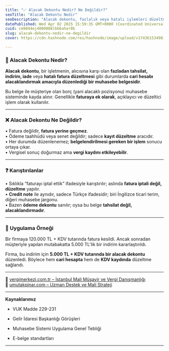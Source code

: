 ```yaml
---
title: "✅ Alacak Dekontu Nedir? Ne Değildir?"
seoTitle: "Alacak Dekontu Nedir"
seoDescription: "Alacak dekontu, fazlalık veya hatalı işlemleri düzeltmek için düzenlenen bir muhasebe belgesidir, fatura yerine geçmez"
datePublished: Wed Apr 02 2025 15:59:35 GMT+0000 (Coordinated Universal Time)
cuid: cm9044ej4000808lbb6ahar0b
slug: alacak-dekontu-nedir-ne-degildir
cover: https://cdn.hashnode.com/res/hashnode/image/upload/v1743615349819/e9d3410c-9562-485f-9185-dda17a51dd1a.webp

---
```


### 🔹 Alacak Dekontu Nedir?

**Alacak dekontu**, bir işletmenin, alıcısına karşı olan **fazladan tahsilat, indirim, iade** veya **hatalı fatura düzeltmesi** gibi durumlarda **cari hesabı alacaklandırmak amacıyla düzenlediği bir muhasebe belgesidir**.

Bu belge ile müşteriye olan borç (yani alacaklı pozisyonu) muhasebe sisteminde kayda alınır. Genellikle **faturaya ek olarak**, açıklayıcı ve düzeltici işlem olarak kullanılır.

---

### ❌ Alacak Dekontu Ne Değildir?

• Fatura değildir, **fatura yerine geçmez**.  
• Ödeme taahhüdü veya senet değildir; sadece **kayıt düzeltme** aracıdır.  
• Her durumda düzenlenemez; **belgelendirilmesi gereken bir işlem** sonucu ortaya çıkar.  
• Vergisel sonuç doğurmaz ama **vergi kaydını etkileyebilir**.

---

### ❓ Karıştırılanlar

• Sıklıkla “faturayı iptal ettik” ifadesiyle karıştırılır; aslında **fatura iptali değil, düzeltme** yapılır.  
• **Credit note** ile aynıdır, sadece Türkçe ifadesidir; biri İngilizce ticari terim, diğeri muhasebe jargonu.  
• Bazen **ödeme dekontu** sanılır; oysa bu belge **tahsilat değil, alacaklandırmadır**.

---

### 🧠 Uygulama Örneği

Bir firmaya 120.000 TL + KDV tutarında fatura kesildi. Ancak sonradan müşteriyle yapılan mutabakatta 5.000 TL'lik bir indirim kararlaştırıldı.

Firma, bu indirim için **5.000 TL + KDV tutarında bir alacak dekontu** düzenledi. Böylece hem **cari hesapta** hem de **KDV kaydında** düzeltme sağlandı.

---

📎 [vergimerkezi.com.tr – İstanbul Mali Müşavir ve Vergi Danışmanlığı](https://vergimerkezi.com.tr)  
📎 [umutakpinar.com – Uzman Destek ve Mali Strateji](https://umutakpinar.com)

---

**Kaynaklarımız**

* VUK Madde 229-231
    
* Gelir İdaresi Başkanlığı Görüşleri
    
* Muhasebe Sistemi Uygulama Genel Tebliği
    
* E-belge standartları
    

---